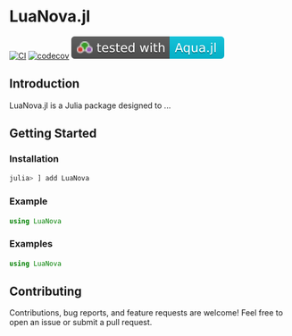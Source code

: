 # LuaNova.jl

[![CI](https://github.com/raphasampaio/LuaNova.jl/actions/workflows/CI.yml/badge.svg)](https://github.com/raphasampaio/LuaNova.jl/actions/workflows/CI.yml)
[![codecov](https://codecov.io/gh/raphasampaio/LuaNova.jl/graph/badge.svg?token=Qkg4DKh6HJ)](https://codecov.io/gh/raphasampaio/LuaNova.jl)
[![Aqua](https://raw.githubusercontent.com/JuliaTesting/Aqua.jl/master/badge.svg)](https://github.com/JuliaTesting/Aqua.jl)

## Introduction

LuaNova.jl is a Julia package designed to ...

## Getting Started

### Installation

```julia
julia> ] add LuaNova
```

### Example

```julia
using LuaNova
```

### Examples

```julia
using LuaNova
```

## Contributing

Contributions, bug reports, and feature requests are welcome! Feel free to open an issue or submit a pull request.
